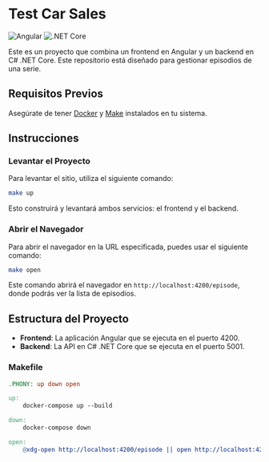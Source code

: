 
# Test Car Sales

![Angular](https://img.shields.io/badge/Angular-12.0-red?logo=angular&style=flat-square)
![.NET Core](https://img.shields.io/badge/.NET%20Core-8.0-blue?logo=.net&style=flat-square)

Este es un proyecto que combina un frontend en Angular y un backend en C# .NET Core. Este repositorio está diseñado para gestionar episodios de una serie.

## Requisitos Previos

Asegúrate de tener [Docker](https://www.docker.com/get-started) y [Make](https://www.gnu.org/software/make/) instalados en tu sistema.

## Instrucciones

### Levantar el Proyecto

Para levantar el sitio, utiliza el siguiente comando:

```bash
make up
```

Esto construirá y levantará ambos servicios: el frontend y el backend.

### Abrir el Navegador

Para abrir el navegador en la URL especificada, puedes usar el siguiente comando:

```bash
make open
```

Este comando abrirá el navegador en `http://localhost:4200/episode`, donde podrás ver la lista de episodios.

## Estructura del Proyecto

- **Frontend**: La aplicación Angular que se ejecuta en el puerto 4200.
- **Backend**: La API en C# .NET Core que se ejecuta en el puerto 5001.


### Makefile

```makefile
.PHONY: up down open

up:
	docker-compose up --build

down:
	docker-compose down

open:
	@xdg-open http://localhost:4200/episode || open http://localhost:4200/episode || start http://localhost:4200/episode
```
